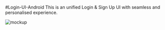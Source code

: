  #Login-UI-Android
 This is an unified Login & Sign Up UI with seamless and personalised experience.

 ![mockup](https://github.com/thisisnahiddev/Login-UI-Android/assets/83532406/6437757c-53c6-420f-85b1-9548f398b88c)
